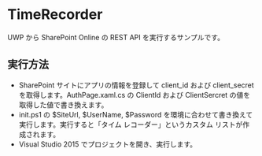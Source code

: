 # TimeRecorder

UWP から SharePoint Online の REST API を実行するサンプルです。

## 実行方法

* SharePoint サイトにアプリの情報を登録して client_id および client_secret を取得します。AuthPage.xaml.cs の ClientId および ClientSercret の値を取得した値で書き換えます。
* init.ps1 の $SiteUrl, $UserName, $Password を環境に合わせて書き換えて実行します。実行すると「タイム レコーダー」というカスタム リストが作成されます。
* Visual Studio 2015 でプロジェクトを開き、実行します。
